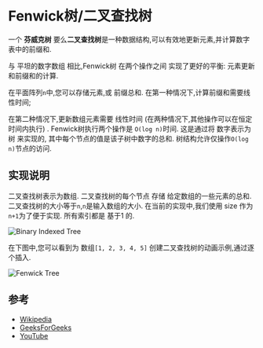 
# Fenwick树/二叉查找树

一个 **芬威克树** 要么**二叉查找树**是一种数据结构,可以有效地更新元素,并计算数字表中的前缀和. 

与 平坦的数字数组 相比,Fenwick树 在两个操作之间 实现了更好的平衡: 元素更新和前缀和的计算. 

在平面阵列`n`中,您可以存储元素,或 前缀总和. 在第一种情况下,计算前缀和需要线性时间;

在第二种情况下,更新数组元素需要 线性时间 (在两种情况下,其他操作可以在恒定时间内执行) . Fenwick树执行两个操作是 `O(log n)`时间. 这是通过将 数字表示为树 来实现的, 其中每个节点的值是该子树中数字的总和. 树结构允许仅操作`O(log n)`节点的访问. 

## 实现说明

二叉查找树表示为数组. 二叉查找树的每个节点 存储 给定数组的一些元素的总和. 二叉查找树的大小等于`n`,`n`是输入数组的大小. 在当前的实现中,我们使用 size 作为`n+1`为了便于实现. 所有索引都是 基于1 的. 

![Binary Indexed Tree](https://www.geeksforgeeks.org/wp-content/uploads/BITSum.png)

在下图中,您可以看到为 数组`[1, 2, 3, 4, 5]` 创建二叉查找树的动画示例,通过逐个插入. 

![Fenwick Tree](https://upload.wikimedia.org/wikipedia/commons/d/dc/BITDemo.gif)

## 参考

-   [Wikipedia](https://en.wikipedia.org/wiki/Fenwick_tree)
-   [GeeksForGeeks](https://www.geeksforgeeks.org/binary-indexed-tree-or-fenwick-tree-2/)
-   [YouTube](https://www.youtube.com/watch?v=CWDQJGaN1gY&index=18&t=0s&list=PLLXdhg_r2hKA7DPDsunoDZ-Z769jWn4R8)

